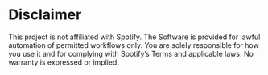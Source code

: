 # Disclaimer

This project is not affiliated with Spotify. The Software is provided for lawful automation of permitted workflows only. You are solely responsible for how you use it and for complying with Spotify’s Terms and applicable laws. No warranty is expressed or implied.